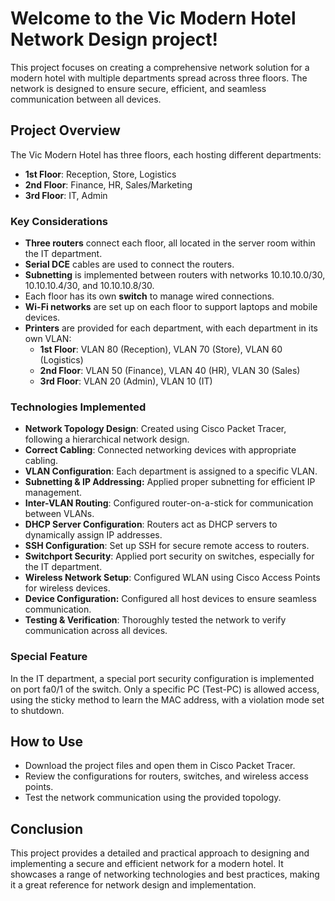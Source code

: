 # Welcome to the Vic Modern Hotel Network Design project!
This project focuses on creating a comprehensive network solution for a modern hotel with multiple departments spread across three floors. The network is designed to ensure secure, efficient, and seamless communication between all devices.

## Project Overview 
The Vic Modern Hotel has three floors, each hosting different departments:

- **1st Floor**: Reception, Store, Logistics
- **2nd Floor**: Finance, HR, Sales/Marketing
- **3rd Floor**: IT, Admin
### Key Considerations
- **Three routers** connect each floor, all located in the server room within the IT department.
- **Serial DCE** cables are used to connect the routers.
- **Subnetting** is implemented between routers with networks 10.10.10.0/30, 10.10.10.4/30, and 10.10.10.8/30.
- Each floor has its own **switch** to manage wired connections.
- **Wi-Fi networks** are set up on each floor to support laptops and mobile devices.
- **Printers** are provided for each department, with each department in its own VLAN:
    - **1st Floor**: VLAN 80 (Reception), VLAN 70 (Store), VLAN 60 (Logistics)
    - **2nd Floor**: VLAN 50 (Finance), VLAN 40 (HR), VLAN 30 (Sales)
    - **3rd Floor**: VLAN 20 (Admin), VLAN 10 (IT)
### Technologies Implemented
- **Network Topology Design**: Created using Cisco Packet Tracer, following a hierarchical network design.
- **Correct Cabling**: Connected networking devices with appropriate cabling.
- **VLAN Configuration**: Each department is assigned to a specific VLAN.
- **Subnetting & IP Addressing:** Applied proper subnetting for efficient IP management.
- **Inter-VLAN Routing**: Configured router-on-a-stick for communication between VLANs.
- **DHCP Server Configuration**: Routers act as DHCP servers to dynamically assign IP addresses.
- **SSH Configuration**: Set up SSH for secure remote access to routers.
- **Switchport Security**: Applied port security on switches, especially for the IT department.
- **Wireless Network Setup**: Configured WLAN using Cisco Access Points for wireless devices.
- **Device Configuration:** Configured all host devices to ensure seamless communication.
- **Testing & Verification**: Thoroughly tested the network to verify communication across all devices.
### Special Feature
In the IT department, a special port security configuration is implemented on port fa0/1 of the switch. Only a specific PC (Test-PC) is allowed access, using the sticky method to learn the MAC address, with a violation mode set to shutdown.

## How to Use
- Download the project files and open them in Cisco Packet Tracer.
- Review the configurations for routers, switches, and wireless access points.
- Test the network communication using the provided topology.
## Conclusion
This project provides a detailed and practical approach to designing and implementing a secure and efficient network for a modern hotel. It showcases a range of networking technologies and best practices, making it a great reference for network design and implementation.
